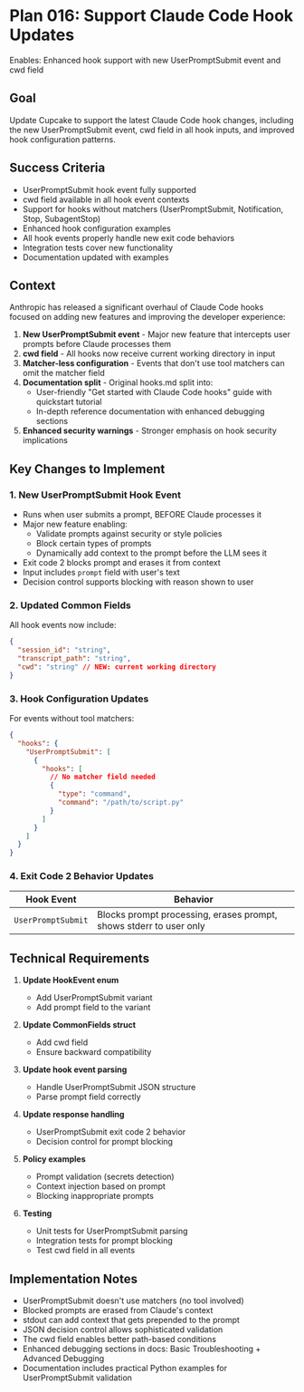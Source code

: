 # Plan 016: Support Claude Code Hook Updates

Enables: Enhanced hook support with new UserPromptSubmit event and cwd field

## Goal

Update Cupcake to support the latest Claude Code hook changes, including the new UserPromptSubmit event, cwd field in all hook inputs, and improved hook configuration patterns.

## Success Criteria

- UserPromptSubmit hook event fully supported
- cwd field available in all hook event contexts
- Support for hooks without matchers (UserPromptSubmit, Notification, Stop, SubagentStop)
- Enhanced hook configuration examples
- All hook events properly handle new exit code behaviors
- Integration tests cover new functionality
- Documentation updated with examples

## Context

Anthropic has released a significant overhaul of Claude Code hooks focused on adding new features and improving the developer experience:

1. **New UserPromptSubmit event** - Major new feature that intercepts user prompts before Claude processes them
2. **cwd field** - All hooks now receive current working directory in input
3. **Matcher-less configuration** - Events that don't use tool matchers can omit the matcher field
4. **Documentation split** - Original hooks.md split into:
   - User-friendly "Get started with Claude Code hooks" guide with quickstart tutorial
   - In-depth reference documentation with enhanced debugging sections
5. **Enhanced security warnings** - Stronger emphasis on hook security implications

## Key Changes to Implement

### 1. New UserPromptSubmit Hook Event

- Runs when user submits a prompt, BEFORE Claude processes it
- Major new feature enabling:
  - Validate prompts against security or style policies
  - Block certain types of prompts
  - Dynamically add context to the prompt before the LLM sees it
- Exit code 2 blocks prompt and erases it from context
- Input includes `prompt` field with user's text
- Decision control supports blocking with reason shown to user

### 2. Updated Common Fields

All hook events now include:

```json
{
  "session_id": "string",
  "transcript_path": "string",
  "cwd": "string" // NEW: current working directory
}
```

### 3. Hook Configuration Updates

For events without tool matchers:

```json
{
  "hooks": {
    "UserPromptSubmit": [
      {
        "hooks": [
          // No matcher field needed
          {
            "type": "command",
            "command": "/path/to/script.py"
          }
        ]
      }
    ]
  }
}
```

### 4. Exit Code 2 Behavior Updates

| Hook Event         | Behavior                                                           |
| ------------------ | ------------------------------------------------------------------ |
| `UserPromptSubmit` | Blocks prompt processing, erases prompt, shows stderr to user only |

## Technical Requirements

1. **Update HookEvent enum**

   - Add UserPromptSubmit variant
   - Add prompt field to the variant

2. **Update CommonFields struct**

   - Add cwd field
   - Ensure backward compatibility

3. **Update hook event parsing**

   - Handle UserPromptSubmit JSON structure
   - Parse prompt field correctly

4. **Update response handling**

   - UserPromptSubmit exit code 2 behavior
   - Decision control for prompt blocking

5. **Policy examples**

   - Prompt validation (secrets detection)
   - Context injection based on prompt
   - Blocking inappropriate prompts

6. **Testing**
   - Unit tests for UserPromptSubmit parsing
   - Integration tests for prompt blocking
   - Test cwd field in all events

## Implementation Notes

- UserPromptSubmit doesn't use matchers (no tool involved)
- Blocked prompts are erased from Claude's context
- stdout can add context that gets prepended to the prompt
- JSON decision control allows sophisticated validation
- The cwd field enables better path-based conditions
- Enhanced debugging sections in docs: Basic Troubleshooting + Advanced Debugging
- Documentation includes practical Python examples for UserPromptSubmit validation
